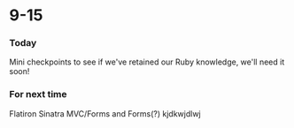 # 9-15

### Today

Mini checkpoints to see if we've retained our Ruby knowledge, we'll need it soon!

### For next time

Flatiron Sinatra MVC/Forms and Forms(?)
kjdkwjdlwj